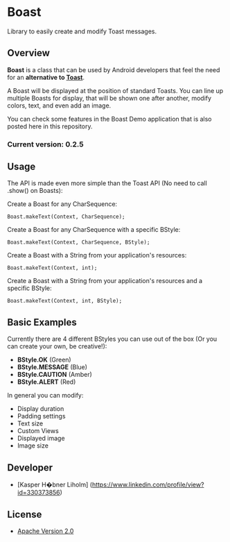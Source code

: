 # Boast

Library to easily create and modify Toast messages.

## Overview

**Boast** is a class that can be used by Android developers that feel the need for an **alternative to [Toast](http://developer.android.com/reference/android/widget/Toast.html)**.

A Boast will be displayed at the position of standard Toasts.
You can line up multiple Boasts for display, that will be shown one after another, modify colors, text, and even add an image.

You can check some features in the Boast Demo application that is also posted here in this repository.

### Current version: 0.2.5

## Usage

The API is made even more simple than the Toast API (No need to call .show() on Boasts):

Create a Boast for any CharSequence:

    Boast.makeText(Context, CharSequence);
    
Create a Boast for any CharSequence with a specific BStyle:

    Boast.makeText(Context, CharSequence, BStyle);
    
Create a Boast with a String from your application's resources:

	Boast.makeText(Context, int);
	
Create a Boast with a String from your application's resources and a specific BStyle:

	Boast.makeText(Context, int, BStyle);

## Basic Examples
Currently there are 4 different BStyles you can use out of the box (Or you can create your own, be creative!):

- **BStyle.OK** (Green)
- **BStyle.MESSAGE** (Blue)
- **BStyle.CAUTION** (Amber)
- **BStyle.ALERT** (Red)

In general you can modify:

- Display duration
- Padding settings
- Text size
- Custom Views
- Displayed image
- Image size

## Developer
- [Kasper H�bner Liholm] (https://www.linkedin.com/profile/view?id=330373856)

## License

- [Apache Version 2.0](http://www.apache.org/licenses/LICENSE-2.0.html)